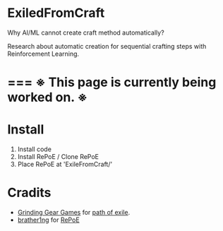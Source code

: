 # ExiledFromCraft
Why AI/ML cannot create craft method automatically?

Research about automatic creation for sequential crafting steps with Reinforcement Learning.

===
※ This page is currently being worked on. ※
===

# Install
1. Install code
2. Install RePoE / Clone RePoE
3. Place RePoE at 'ExileFromCraft/'


# Cradits
* [Grinding Gear Games](https://www.grindinggear.com/) for [path of exile](https://www.pathofexile.com/).
* [brather1ng](https://github.com/brather1ng) for [RePoE](https://github.com/brather1ng/RePoE)
